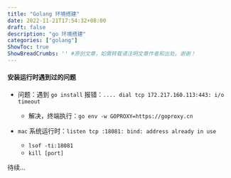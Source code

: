```yaml
---
title: "Golang 环境搭建"
date: 2022-11-21T17:54:32+08:00
draft: false
description: "go 环境搭建"
categories: ["golang"]
ShowToc: true
ShowBreadCrumbs: '' #原创文章，如需转载请注明文章作者和出处。谢谢！
---
```


#### 安装运行时遇到过的问题
- 问题：遇到 `go install` 报错：`.... dial tcp 172.217.160.113:443: i/o timeout` 
  - 解决，终端执行：`go env -w GOPROXY=https://goproxy.cn`

- `mac` 系统运行时：`listen tcp :18081: bind: address already in use`
  - `lsof -ti:18081`
  - `kill [port]`

待续...